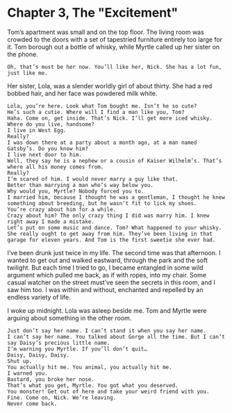 # Chapter 3, The "Excitement"

Tom’s apartment was small and on the top floor. The living room was crowded to the doors with a set of tapestried furniture entirely too large for it. Tom borough out a bottle of whisky, while Myrtle called up her sister on the phone.

```
Oh, that’s must be her now. You’ll like her, Nick. She has a lot fun, just like me.
```

Her sister, Lola, was a slender worldly girl of about thirty. She had a red bobbed hair, and her face was powdered milk white.

```
Lola, you’re here. Look what Tom bought me. Isn’t he so cute?
He’s such a cutie. Where will I find a man like you, Tom?
Haha. Come on, get inside. That’s Nick. I’ll get more iced whisky.
Where do you live, handsome?
I live in West Egg.
Really?
I was down there at a party about a month ago, at a man named Gatsby’s. Do you know him?
I live next door to him.
Well, they say he is a nephew or a cousin of Kaiser Wilhelm’s. That’s where all his money comes from.
Really?
I’m scared of him. I would never marry a guy like that.
Better than marrying a man who’s way below you.
Why would you, Myrtle? Nobody forced you to.
I married him, because I thought he was a gentleman, I thought he knew something about breeding, but he wasn’t fit to lick my shoes.
You’re crazy about him for a while.
Crazy about him? The only crazy thing I did was marry him. I knew right away I made a mistake.
Let’s put on some music and dance. Tom? What happened to your whisky. She really ought to get away from him. They’ve been living in that garage for eleven years. And Tom is the first sweetie she ever had.
```

I’ve been drunk just twice in my life. The second time was that afternoon. I wanted to get out and walked eastward, through the park and the soft twilight. But each time I tried to go, I became entangled in some wild argument which pulled me back, as if with ropes, into my chair. Some casual watcher on the street must’ve seen the secrets in this room, and I saw him too. I was within and without, enchanted and repelled by an endless variety of life.

I woke up midnight. Lola was asleep beside me. Tom and Myrtle were arguing about something in the other room.

```
Just don’t say her name. I can’t stand it when you say her name.
I can’t say her name. You talked about Gorge all the time. But I can’t say Daisy’s precious little name.
I’m warning you Myrtle. If you’ll don’t quit…
Daisy, Daisy, Daisy.
Shut up.
You actually hit me. You animal, you actually hit me.
I warned you.
Bastard, you broke her nose.
That’s what you get, Myrtle. You got what you deserved.
You monster! Get out of here and take your weird friend with you.
Fine. Come on, Nick. We’re leaving.
Never come back.
```
